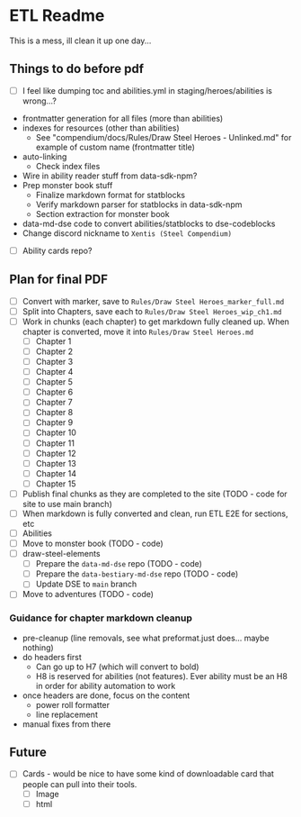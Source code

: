 # ETL Readme

This is a mess, ill clean it up one day...

## Things to do before pdf

- [ ] I feel like dumping toc and abilities.yml in staging/heroes/abilities is wrong...?
- frontmatter generation for all files (more than abilities)
- indexes for resources (other than abilities)
  - See "compendium/docs/Rules/Draw Steel Heroes - Unlinked.md" for example of custom name (frontmatter title)
- auto-linking 
  - Check index files
- Wire in ability reader stuff from data-sdk-npm?
- Prep monster book stuff
  - Finalize markdown format for statblocks
  - Verify markdown parser for statblocks in data-sdk-npm
  - Section extraction for monster book
- data-md-dse code to convert abilities/statblocks to dse-codeblocks
- Change discord nickname to `Xentis (Steel Compendium)`
- [ ] Ability cards repo?

## Plan for final PDF

- [ ] Convert with marker, save to `Rules/Draw Steel Heroes_marker_full.md`
- [ ] Split into Chapters, save each to `Rules/Draw Steel Heroes_wip_ch1.md`
- [ ] Work in chunks (each chapter) to get markdown fully cleaned up. When chapter is converted, move it into `Rules/Draw Steel Heroes.md`
  - [ ] Chapter 1
  - [ ] Chapter 2
  - [ ] Chapter 3
  - [ ] Chapter 4
  - [ ] Chapter 5
  - [ ] Chapter 6
  - [ ] Chapter 7
  - [ ] Chapter 8
  - [ ] Chapter 9
  - [ ] Chapter 10
  - [ ] Chapter 11
  - [ ] Chapter 12
  - [ ] Chapter 13
  - [ ] Chapter 14
  - [ ] Chapter 15
- [ ] Publish final chunks as they are completed to the site (TODO - code for site to use main branch)
- [ ] When markdown is fully converted and clean, run ETL E2E for sections, etc
- [ ] Abilities
- [ ] Move to monster book (TODO - code)
- [ ] draw-steel-elements
  - [ ] Prepare the `data-md-dse` repo (TODO - code)
  - [ ] Prepare the `data-bestiary-md-dse` repo (TODO - code)
  - [ ] Update DSE to `main` branch
- [ ] Move to adventures (TODO - code)

### Guidance for chapter markdown cleanup

- pre-cleanup (line removals, see what preformat.just does... maybe nothing)
- do headers first
  - Can go up to H7 (which will convert to bold)
  - H8 is reserved for abilities (not features). Ever ability must be an H8 in order for ability automation to work
- once headers are done, focus on the content
  - power roll formatter
  - line replacement
- manual fixes from there

## Future

- [ ] Cards - would be nice to have some kind of downloadable card that people can pull into their tools.  
  - [ ] Image
  - [ ] html
